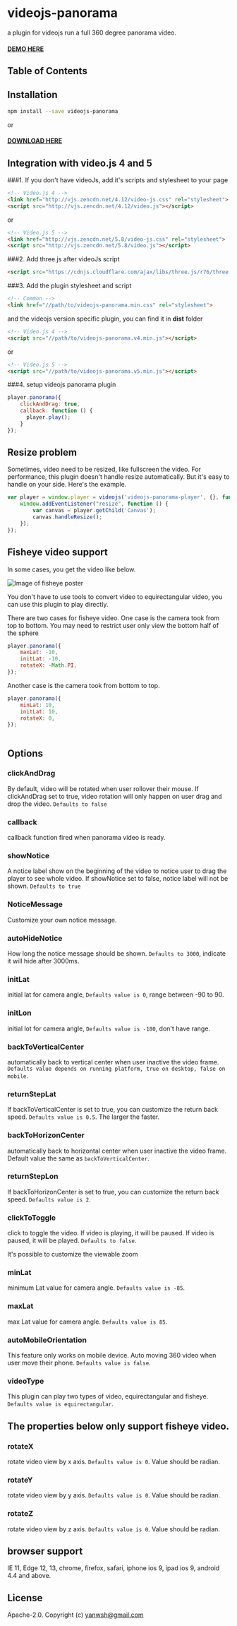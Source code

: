 # videojs-panorama

a plugin for videojs run a full 360 degree panorama video.

#### [DEMO HERE](http://yanwsh.github.io/videojs-panorama/)

## Table of Contents

<!-- START doctoc -->
<!-- END doctoc -->
## Installation

```sh
npm install --save videojs-panorama
```

or

#### [DOWNLOAD HERE](https://github.com/yanwsh/videojs-panorama/releases/download/0.0.5/videojs-panorama-0.0.5.zip)

## Integration with video.js 4 and 5

###1. If you don't have videoJs, add it's scripts and stylesheet to your page

```html
<!-- Video.js 4 -->
<link href="http://vjs.zencdn.net/4.12/video-js.css" rel="stylesheet">
<script src="http://vjs.zencdn.net/4.12/video.js"></script>
```
or

```html
<!-- Video.js 5 -->
<link href="http://vjs.zencdn.net/5.8/video-js.css" rel="stylesheet">
<script src="http://vjs.zencdn.net/5.8/video.js"></script>
```

###2. Add three.js after videoJs script
```html
<script src="https://cdnjs.cloudflare.com/ajax/libs/three.js/r76/three.js"></script>
```
###3. Add the plugin stylesheet and script

```html
<!-- Common -->
<link href="//path/to/videojs-panorama.min.css" rel="stylesheet">
```
and the videojs version specific plugin, you can find it in **dist** folder
```html
<!-- Video.js 4 -->
<script src="//path/to/videojs-panorama.v4.min.js"></script>
```
or
```html
<!-- Video.js 5 -->
<script src="//path/to/videojs-panorama.v5.min.js"></script>
```
###4. setup videojs panorama plugin
```js
player.panorama({
    clickAndDrag: true,
    callback: function () {
      player.play();
    }
});
```

## Resize problem

Sometimes, video need to be resized, like fullscreen the video. For performance, this plugin doesn't handle resize automatically. But it's easy to handle on your side. Here's the example.
```js
var player = window.player = videojs('videojs-panorama-player', {}, function () {
    window.addEventListener("resize", function () {
        var canvas = player.getChild('Canvas');
        canvas.handleResize();
    });
});
```


## Fisheye video support

In some cases, you get the video like below. 

![Image of fisheye poster](assets/poster-2.jpg)

You don't have to use tools to convert video to equirectangular video, you can use this plugin to play directly.

There are two cases for fisheye video.
One case is the camera took from top to bottom. You may need to restrict user only view the bottom half of the sphere
```js
player.panorama({
    maxLat: -10,
    initLat: -10,
    rotateX: -Math.PI,
});
```

Another case is the camera took from bottom to top.
```js
player.panorama({
    minLat: 10,
    initLat: 10,
    rotateX: 0,
});
    
```

## Options

### clickAndDrag
By default, video will be rotated when user rollover their mouse. If clickAndDrag set to true, video rotation will only happen on user drag and drop the video. `Defaults to false`

### callback
callback function fired when panorama video is ready.

### showNotice
A notice label show on the beginning of the video to notice user to drag the player to see whole video. If showNotice set to false, notice label will not be shown. `Defaults to true`

### NoticeMessage
Customize your own notice message. 

### autoHideNotice
How long the notice message should be shown. `Defaults to 3000`, indicate it will hide after 3000ms.

### initLat
initial lat for camera angle, `Defaults value is 0`, range between -90 to 90.

### initLon
initial lot for camera angle, `Defaults value is -180`, don't have range. 

### backToVerticalCenter
automatically back to vertical center when user inactive the video frame. `Defaults value depends on running platform, true on desktop, false on mobile`.

### returnStepLat
If backToVerticalCenter is set to true, you can customize the return back speed. `Defaults value is 0.5`. The larger the faster.

### backToHorizonCenter
automatically back to horizontal center when user inactive the video frame. Default value the same as `backToVerticalCenter`.

### returnStepLon
If backToHorizonCenter is set to true, you can customize the return back speed. `Defaults value is 2`.

### clickToToggle
click to toggle the video. If video is playing, it will be paused. If video is paused, it will be played. `Defaults to false`.

It's possible to customize the viewable zoom
### minLat
minimum Lat value for camera angle. `Defaults value is -85`.

### maxLat
max Lat value for camera angle. `Defaults value is 85`.

### autoMobileOrientation
This feature only works on mobile device. Auto moving 360 video when user move their phone. `Defaults value is false`.

### videoType
This plugin can play two types of video, equirectangular and fisheye. `Defaults value is equirectangular`. 

## The properties below only support fisheye video.

### rotateX
rotate video view by x axis. `Defaults value is 0`. Value should be radian.

### rotateY
rotate video view by y axis. `Defaults value is 0`. Value should be radian.

### rotateZ
rotate video view by z axis. `Defaults value is 0`. Value should be radian.


## browser support
IE 11, Edge 12, 13, chrome, firefox, safari, iphone ios 9, ipad ios 9, android 4.4 and above.

## License

Apache-2.0. Copyright (c) yanwsh@gmail.com


[videojs]: http://videojs.com/
